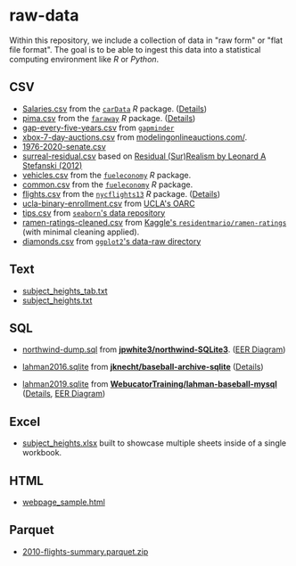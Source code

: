 # raw-data

Within this repository, we include a collection of data in "raw form" or "flat file format". The goal is to be able to ingest this data into a statistical computing environment like _R_ or _Python_. 

## CSV 

- [Salaries.csv](Salaries.csv) from the [`carData`](https://cran.r-project.org/package=carData) _R_ package. ([Details](https://cran.r-project.org/web/packages/carData/carData.pdf#page=43))
- [pima.csv](pima.csv) from the [`faraway`](https://cran.r-project.org/package=faraway) _R_ package. ([Details](https://cran.r-project.org/web/packages/faraway/faraway.pdf#page=74))
- [gap-every-five-years.csv](gap-every-five-years.csv) from [`gapminder`](https://github.com/jennybc/gapminder/tree/main/data-raw)
- [xbox-7-day-auctions.csv](xbox-7-day-auctions.csv) from [modelingonlineauctions.com/](http://www.modelingonlineauctions.com/datasets).
- [1976-2020-senate.csv](1976-2020-senate.csv) 
- [surreal-residual.csv](surreal-residual.csv) based on [Residual (Sur)Realism by Leonard A Stefanski (2012)](https://doi.org/10.1198/000313007X190079)
- [vehicles.csv](vehicles.csv) from the [`fueleconomy`](https://cran.r-project.org/package=fueleconomy) _R_ package.
- [common.csv](common.csv) from the [`fueleconomy`](https://cran.r-project.org/package=fueleconomy) _R_ package.
- [flights.csv](Salaries.csv) from the [`nycflights13`](https://cran.r-project.org/package=nycflights13) _R_ package. ([Details](https://nycflights13.tidyverse.org/reference/flights.html))
- [ucla-binary-enrollment.csv](ucla-binary-enrollment.csv) from [UCLA's OARC](https://stats.oarc.ucla.edu)
- [tips.csv](tips.csv) from [`seaborn`'s data repository](https://github.com/mwaskom/seaborn-data/blob/master/tips.csv)
- [ramen-ratings-cleaned.csv](ramen-ratings-cleaned.csv) from [Kaggle's `residentmario/ramen-ratings`](https://www.kaggle.com/datasets/residentmario/ramen-ratings) (with minimal cleaning applied).
- [diamonds.csv](diamonds.csv) from [`ggplot2`'s data-raw directory](https://github.com/tidyverse/ggplot2/blob/main/data-raw/diamonds.csv)

## Text

- [subject_heights_tab.txt](subject_heights_tab.txt) 
- [subject_heights.txt](subject_heights.txt) 

## SQL 

- [northwind-dump.sql](northwind-dump.sql) from [**jpwhite3/northwind-SQLite3**](https://github.com/jpwhite3/northwind-SQLite3). ([EER Diagram](https://raw.githubusercontent.com/jpwhite3/northwind-SQLite3/master/Northwind_ERD.png))
- [lahman2016.sqlite](lahman2016.sqlite) from [**jknecht/baseball-archive-sqlite**](https://github.com/jknecht/baseball-archive-sqlite/blob/master/lahman2016.sqlite) ([Details](https://www.seanlahman.com/baseball-archive/statistics/))

- [lahman2019.sqlite](lahman2019.sqlite) from [**WebucatorTraining/lahman-baseball-mysql**](https://github.com/WebucatorTraining/lahman-baseball-mysql/) ([Details](https://www.seanlahman.com/baseball-archive/statistics/), [EER Diagram](https://raw.githubusercontent.com/WebucatorTraining/lahman-baseball-mysql/master/lahman-model.png))

## Excel 

- [subject_heights.xlsx](subject_heights.xlsx) built to showcase multiple sheets inside of a single workbook.

## HTML

- [webpage_sample.html](webpage_sample.html)

## Parquet

- [2010-flights-summary.parquet.zip](2010-flights-summary.parquet.zip)

